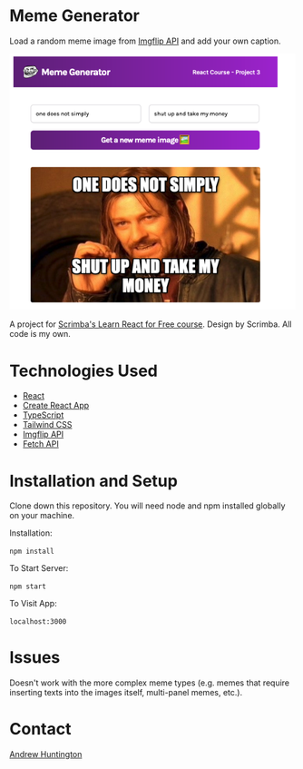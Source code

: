 # Meme Generator

Load a random meme image from [Imgflip API](https://imgflip.com/api) and add your own caption.

![meme with caption](./src/images/ScreenShot.png)

A project for [Scrimba's Learn React for Free course](https://scrimba.com/learn/learnreact/). Design by Scrimba. All code is my own.

# Technologies Used

- [React](https://reactjs.org/)
- [Create React App](https://create-react-app.dev/)
- [TypeScript](https://www.typescriptlang.org/)
- [Tailwind CSS](https://tailwindcss.com/)
- [Imgflip API](https://imgflip.com/api)
- [Fetch API](https://developer.mozilla.org/en-US/docs/Web/API/Fetch_API)

# Installation and Setup

Clone down this repository. You will need node and npm installed globally on your machine.

Installation:

`npm install`

To Start Server:

`npm start`

To Visit App:

`localhost:3000`

# Issues

Doesn't work with the more complex meme types (e.g. memes that require inserting texts into the images itself, multi-panel memes, etc.).

# Contact

[Andrew Huntington](https://andrewhuntington.com)

